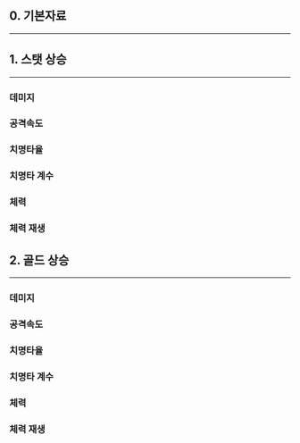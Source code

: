 ## 0. 기본자료
***
## 1. 스탯 상승
***
### 데미지
### 공격속도
### 치명타율
### 치명타 계수
### 체력
### 체력 재생
## 2. 골드 상승 
***
### 데미지
### 공격속도
### 치명타율
### 치명타 계수
### 체력
### 체력 재생

